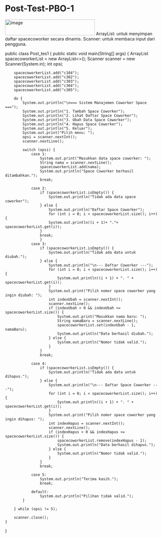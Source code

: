 # Post-Test-PBO-1
<img width="295" height="52" alt="image" src="https://github.com/user-attachments/assets/60ad76fb-f3fb-4b1e-8307-0d01a2b66e10" />
ArrayList: untuk menyimpan daftar spacecoworker secara dinamis.
Scanner: untuk membaca input dari pengguna.

public class Post_tes1 {
    public static void main(String[] args) {
        ArrayList<String> spacecoworkerList = new ArrayList<>();
        Scanner scanner = new Scanner(System.in);
        int opsi;

        spacecoworkerList.add("c104");
        spacecoworkerList.add("c302");
        spacecoworkerList.add("c303");
        spacecoworkerList.add("c304");
        spacecoworkerList.add("c305");

        do {
            System.out.println("\n=== Sistem Manajemen Coworker Space ===");
            System.out.println("1. Tambah Space Coworker");
            System.out.println("2. Lihat Daftar Space Coworker");
            System.out.println("3. Ubah Data Space Coworker");
            System.out.println("4. Hapus Space Coworker");
            System.out.println("5. Keluar");
            System.out.print("Pilih menu: ");
            opsi = scanner.nextInt();
            scanner.nextLine();

            switch (opsi) {
                case 1:
                    System.out.print("Masukkan data space coworker: ");
                    String nama = scanner.nextLine();
                    spacecoworkerList.add(nama);
                    System.out.println("Space Coworker berhasil ditambahkan.");
                    break;
                    
                case 2:
                    if (spacecoworkerList.isEmpty()) {
                        System.out.println("Tidak ada data space coworker");
                    } else {
                        System.out.println("Daftar Space Coworker");
                        for (int i = 0; i < spacecoworkerList.size(); i++) {
                        System.out.println((i + 1)+ "."+ spacecoworkerList.get(i));
                    }
                    break;
                    }
                case 3:
                    if (spacecoworkerList.isEmpty()) {
                        System.out.println("Tidak ada data untuk diubah.");
                    } else {
                        System.out.println("\n--- Daftar Coworker ---");
                        for (int i = 0; i < spacecoworkerList.size(); i++) {
                            System.out.println((i + 1) + ". " + spacecoworkerList.get(i));
                        }
                        System.out.print("Pilih nomor space coworker yang ingin diubah: ");
                        int indexUbah = scanner.nextInt();
                        scanner.nextLine();
                        if (indexUbah > 0 && indexUbah <= spacecoworkerList.size()) {
                            System.out.print("Masukkan nama baru: ");
                            String namaBaru = scanner.nextLine();
                            spacecoworkerList.set(indexUbah - 1, namaBaru);
                            System.out.println("Data berhasil diubah.");
                        } else {
                            System.out.println("Nomor tidak valid.");
                        }
                    }
                    break;
                    
                case 4:
                    if (spacecoworkerList.isEmpty()) {
                        System.out.println("Tidak ada data untuk dihapus.");
                    } else {
                        System.out.println("\n--- Daftar Space Coworker ---");
                        for (int i = 0; i < spacecoworkerList.size(); i++) {
                            System.out.println((i + 1) + ". " + spacecoworkerList.get(i));
                        }
                        System.out.print("Pilih nomor space coworker yang ingin dihapus: ");
                        int indexHapus = scanner.nextInt();
                        scanner.nextLine();
                        if (indexHapus > 0 && indexHapus <= spacecoworkerList.size()) {
                            spacecoworkerList.remove(indexHapus - 1);
                            System.out.println("Data berhasil dihapus.");
                        } else {
                            System.out.println("Nomor tidak valid.");
                        }
                    }
                    break;

                case 5:
                    System.out.println("Terima kasih.");
                    break;

                default:
                    System.out.println("Pilihan tidak valid.");
            }

        } while (opsi != 5);

        scanner.close();
    }
}
